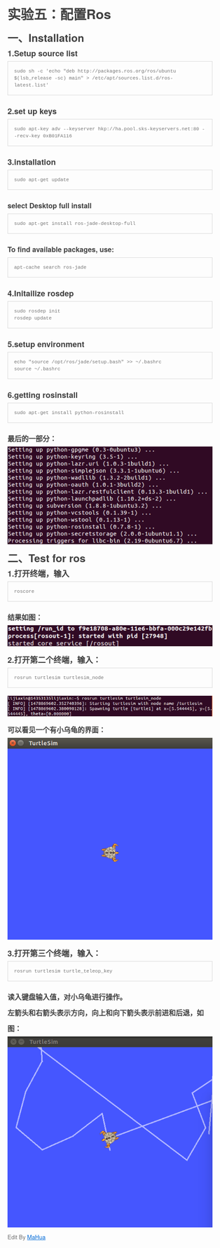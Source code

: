 <html lang="en"><head>
    <meta charset="UTF-8">
    <title></title>
<style id="system" type="text/css">h1,h2,h3,h4,h5,h6,p,blockquote {    margin: 0;    padding: 0;}body {    font-family: "Helvetica Neue", Helvetica, "Hiragino Sans GB", Arial, sans-serif;    font-size: 13px;    line-height: 18px;    color: #737373;    margin: 10px 13px 10px 13px;}a {    color: #0069d6;}a:hover {    color: #0050a3;    text-decoration: none;}a img {    border: none;}p {    margin-bottom: 9px;}h1,h2,h3,h4,h5,h6 {    color: #404040;    line-height: 36px;}h1 {    margin-bottom: 18px;    font-size: 30px;}h2 {    font-size: 24px;}h3 {    font-size: 18px;}h4 {    font-size: 16px;}h5 {    font-size: 14px;}h6 {    font-size: 13px;}hr {    margin: 0 0 19px;    border: 0;    border-bottom: 1px solid #ccc;}blockquote {    padding: 13px 13px 21px 15px;    margin-bottom: 18px;    font-family:georgia,serif;    font-style: italic;}blockquote:before {    content:"C";    font-size:40px;    margin-left:-10px;    font-family:georgia,serif;    color:#eee;}blockquote p {    font-size: 14px;    font-weight: 300;    line-height: 18px;    margin-bottom: 0;    font-style: italic;}code, pre {    font-family: Monaco, Andale Mono, Courier New, monospace;}code {    background-color: #fee9cc;    color: rgba(0, 0, 0, 0.75);    padding: 1px 3px;    font-size: 12px;    -webkit-border-radius: 3px;    -moz-border-radius: 3px;    border-radius: 3px;}pre {    display: block;    padding: 14px;    margin: 0 0 18px;    line-height: 16px;    font-size: 11px;    border: 1px solid #d9d9d9;    white-space: pre-wrap;    word-wrap: break-word;}pre code {    background-color: #fff;    color:#737373;    font-size: 11px;    padding: 0;}@media screen and (min-width: 768px) {    body {        width: 748px;        margin:10px auto;    }}</style><style id="custom" type="text/css"></style></head>
<body marginheight="0"><h1>实验五：配置Ros</h1>
<h2>一、Installation</h2>
<h3>1.Setup source list</h3>
<pre><code>sudo sh -c 'echo "deb http://packages.ros.org/ros/ubuntu $(lsb_release -sc) main" &gt; /etc/apt/sources.list.d/ros-latest.list'</code></pre>
<h3>2.set up keys</h3>
<pre><code>sudo apt-key adv --keyserver hkp://ha.pool.sks-keyservers.net:80 --recv-key 0xB01FA116</code></pre>
<h3>3.installation</h3>
<pre><code>sudo apt-get update</code></pre>
<h4>select Desktop full install</h4>
<pre><code>sudo apt-get install ros-jade-desktop-full</code></pre>
<h4>To find available packages, use:</h4>
<pre><code>apt-cache search ros-jade</code></pre>
<h3>4.Initailize rosdep</h3>
<pre><code>sudo rosdep init
rosdep update</code></pre>
<h3>5.setup environment</h3>
<pre><code>echo "source /opt/ros/jade/setup.bash" &gt;&gt; ~/.bashrc
source ~/.bashrc</code></pre>
<h3>6.getting rosinstall</h3>
<pre><code>sudo apt-get install python-rosinstall</code></pre>
<h4>最后的一部分：</h4>
<p><img src="last.png" alt="">

</p>
<h2>二、Test for ros</h2>
<h3>1.打开终端，输入</h3>
<pre><code>roscore</code></pre>
<h4>结果如图：</h4>
<p><img src="result1.png" alt="">

</p>
<h3>2.打开第二个终端，输入：</h3>
<pre><code>rosrun turtlesim turtlesim_node</code></pre>
<p><img src="fig.png" alt="">

</p>
<h4>可以看见一个有小乌龟的界面：</h4>
<p><img src="result2.png" alt="">
</p>
<h3>3.打开第三个终端，输入：</h3>
<pre><code>rosrun turtlesim turtle_teleop_key</code></pre>
<h4>读入键盘输入值，对小乌龟进行操作。</h4>
<h4>左箭头和右箭头表示方向，向上和向下箭头表示前进和后退，如图：</h4>
<p><img src="result3.png" alt="">



</p>
<p>Edit By <a href="http://mahua.jser.me">MaHua</a></p>
</body></html>